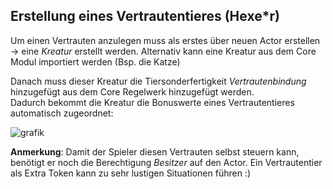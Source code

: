## Erstellung eines Vertrautentieres (Hexe*r)

Um einen Vertrauten anzulegen muss als erstes über neuen Actor erstellen -> eine *Kreatur* erstellt werden. Alternativ kann eine Kreatur aus dem Core Modul importiert werden (Bsp. die Katze)

Danach muss dieser Kreatur die Tiersonderfertigkeit *Vertrautenbindung* hinzugefügt aus dem Core Regelwerk hinzugefügt werden.  
Dadurch bekommt die Kreatur die Bonuswerte eines Vertrautentieres automatisch zugeordnet:  
  
![grafik](https://user-images.githubusercontent.com/80099175/112754331-db03c800-8fdb-11eb-984b-bd92a9c4d9b5.png)
  
**Anmerkung**: Damit der Spieler diesen Vertrauten selbst steuern kann, benötigt er noch die Berechtigung *Besitzer* auf den Actor.
Ein Vertrautentier als Extra Token kann zu sehr lustigen Situationen führen :)
